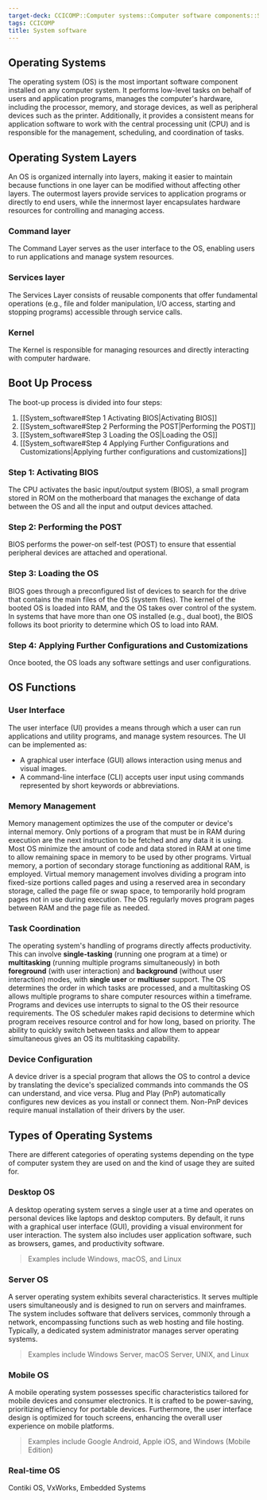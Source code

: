 ```yaml
---
target-deck: CCICOMP::Computer systems::Computer software components::System software
tags: CCICOMP
title: System software
---
```


## Operating Systems

The operating system (OS) is the most important software component installed on any computer system. It performs low-level tasks on behalf of users and application programs, manages the computer's hardware, including the processor, memory, and storage devices, as well as peripheral devices such as the printer. Additionally, it provides a consistent means for application software to work with the central processing unit (CPU) and is responsible for the management, scheduling, and coordination of tasks.

<!--ID: 1701435237342-->

## Operating System Layers

An OS is organized internally into layers, making it easier to maintain because functions in one layer can be modified without affecting other layers. The outermost layers provide services to application programs or directly to end users, while the innermost layer encapsulates hardware resources for controlling and managing access.

<!--ID: 1701435237348-->

### Command layer

The Command Layer serves as the user interface to the OS, enabling users to run applications and manage system resources.

<!--ID: 1701708440256-->

### Services layer

The Services Layer consists of reusable components that offer fundamental operations (e.g., file and folder manipulation, I/O access, starting and stopping programs) accessible through service calls. 

<!--ID: 1701708440271-->

### Kernel

The Kernel is responsible for managing resources and directly interacting with computer hardware.

<!--ID: 1701708440276-->

## Boot Up Process

The boot-up process is divided into four steps:

1. [[System_software#Step 1 Activating BIOS|Activating BIOS]]
2. [[System_software#Step 2 Performing the POST|Performing the POST]]
3. [[System_software#Step 3 Loading the OS|Loading the OS]]
4. [[System_software#Step 4 Applying Further Configurations and Customizations|Applying further configurations and customizations]]
<!--ID: 1701435237353-->

### Step 1: Activating BIOS

The CPU activates the basic input/output system (BIOS), a small program stored in ROM on the motherboard that manages the exchange of data between the OS and all the input and output devices attached.

<!--ID: 1701435237359-->

### Step 2: Performing the POST

BIOS performs the power-on self-test (POST) to ensure that essential peripheral devices are attached and operational.

<!--ID: 1701435237365-->

### Step 3: Loading the OS

BIOS goes through a preconfigured list of devices to search for the drive that contains the main files of the OS (system files). The kernel of the booted OS is loaded into RAM, and the OS takes over control of the system. In systems that have more than one OS installed (e.g., dual boot), the BIOS follows its boot priority to determine which OS to load into RAM.

<!--ID: 1701435237371-->

### Step 4: Applying Further Configurations and Customizations

Once booted, the OS loads any software settings and user configurations.

<!--ID: 1701435237378-->

## OS Functions

<!--ID: 1716721003476-->

### User Interface

The user interface (UI) provides a means through which a user can run applications and utility programs, and manage system resources. The UI can be implemented as:

- A graphical user interface (GUI) allows interaction using menus and visual images.
- A command-line interface (CLI) accepts user input using commands represented by short keywords or abbreviations.
<!--ID: 1701435237386-->

### Memory Management

Memory management optimizes the use of the computer or device's internal memory. Only portions of a program that must be in RAM during execution are the next instruction to be fetched and any data it is using. Most OS minimize the amount of code and data stored in RAM at one time to allow remaining space in memory to be used by other programs. Virtual memory, a portion of secondary storage functioning as additional RAM, is employed. Virtual memory management involves dividing a program into fixed-size portions called pages and using a reserved area in secondary storage, called the page file or swap space, to temporarily hold program pages not in use during execution. The OS regularly moves program pages between RAM and the page file as needed.

<!--ID: 1701435237394-->

### Task Coordination

The operating system's handling of programs directly affects productivity. This can involve **single-tasking** (running one program at a time) or **multitasking** (running multiple programs simultaneously) in both **foreground** (with user interaction) and **background** (without user interaction) modes, with **single user** or **multiuser** support. The OS determines the order in which tasks are processed, and a multitasking OS allows multiple programs to share computer resources within a timeframe. Programs and devices use interrupts to signal to the OS their resource requirements. The OS scheduler makes rapid decisions to determine which program receives resource control and for how long, based on priority. The ability to quickly switch between tasks and allow them to appear simultaneous gives an OS its multitasking capability.

<!--ID: 1701435237401-->

### Device Configuration

A device driver is a special program that allows the OS to control a device by translating the device's specialized commands into commands the OS can understand, and vice versa. Plug and Play (PnP) automatically configures new devices as you install or connect them. Non-PnP devices require manual installation of their drivers by the user.

<!--ID: 1701435237409-->

## Types of Operating Systems

There are different categories of operating systems depending on the type of computer system they are used on and the kind of usage they are suited for.

<!--ID: 1701435237415-->

### Desktop OS

A desktop operating system serves a single user at a time and operates on personal devices like laptops and desktop computers. By default, it runs with a graphical user interface (GUI), providing a visual environment for user interaction. The system also includes user application software, such as browsers, games, and productivity software.

> Examples include Windows, macOS, and Linux

<!--ID: 1701435237421-->

### Server OS

A server operating system exhibits several characteristics. It serves multiple users simultaneously and is designed to run on servers and mainframes. The system includes software that delivers services, commonly through a network, encompassing functions such as web hosting and file hosting. Typically, a dedicated system administrator manages server operating systems.

> Examples include Windows Server, macOS Server, UNIX, and Linux

<!--ID: 1701435237428-->

### Mobile OS

A mobile operating system possesses specific characteristics tailored for mobile devices and consumer electronics. It is crafted to be power-saving, prioritizing efficiency for portable devices. Furthermore, the user interface design is optimized for touch screens, enhancing the overall user experience on mobile platforms.

> Examples include Google Android, Apple iOS, and Windows (Mobile Edition)

<!--ID: 1701435237434-->

### Real-time OS

Contiki OS, VxWorks, Embedded Systems

<!--ID: 1701435237439-->
